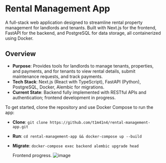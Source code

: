 # Rental Management App

A full-stack web application designed to streamline rental property management for landlords and tenants. Built with Next.js for the frontend, FastAPI for the backend, and PostgreSQL for data storage, all containerized using Docker.

## Overview
- **Purpose**: Provides tools for landlords to manage tenants, properties, and payments, and for tenants to view rental details, submit maintenance requests, and track payments.
- **Tech Stack**: Next.js (React with TypeScript), FastAPI (Python), PostgreSQL, Docker, Alembic for migrations.
- **Current State**: Backend fully implemented with RESTful APIs and authentication; frontend development in progress.

To get started, clone the repository and use Docker Compose to run the app:
- **Clone**: `git clone https://github.com/t1m41n4/rental-management-app.git`
- **Run**: `cd rental-management-app && docker-compose up --build`
- **Migrate**: `docker-compose exec backend alembic upgrade head`

  Frontend progress.
  ![image](https://github.com/user-attachments/assets/3b5bbdc8-cdfc-4044-9335-95db79cbcc75)
